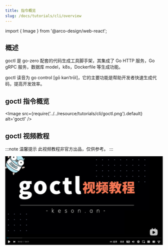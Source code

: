 ```yaml
---
title: 指令概览
slug: /docs/tutorials/cli/overview
---
```

import { Image } from '@arco-design/web-react';

## 概述

goctl 是 go-zero 配套的代码生成工具脚手架，其集成了 Go HTTP 服务，Go gRPC 服务，数据库 model，k8s，Dockerfile 等生成功能。

goctl 读音为 go control [ɡō kənˈtrōl]，它的主要功能是帮助开发者快速生成代码，提高开发效率。

## goctl 指令概览

<Image
      src={require('../../resource/tutorials/cli/goctl.png').default}
      alt='goctl'
/>

## goctl 视频教程

:::note 温馨提示
此视频教程非官方出品，仅供参考。
:::

<a href="https://www.bilibili.com/video/BV1Fr4y177Jf?t=2.9" alt="goctl 视频教程">

![goctl_cover](../../resource/tutorials/cli/goctl_cover.png)

</a>